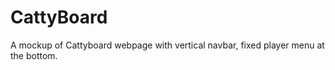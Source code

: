 # CattyBoard
 A mockup of Cattyboard webpage with vertical navbar, fixed player menu at the bottom.
